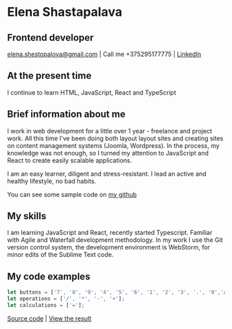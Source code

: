 # Elena Shastapalava
## Frontend developer

<a href="mailto:elena.shestopalova@gmail.com">elena.shestopalova@gmail.com</a>
| Call me +375295177775 | <a href="https://www.linkedin.com/in/elena-shestopalova/">LinkedIn</a>



## At the present time

I continue to learn HTML, JavaScript, React and TypeScript

## Brief information about me

I work in web development for a little over 1 year - freelance and project work. All this time I've been doing both layout layout sites and creating sites on content management systems (Joomla, Wordpress). In the process, my knowledge was not enough, so I turned my attention to JavaScript and React to create easily scalable applications.

I am an easy learner, diligent and stress-resistant. I lead an active and healthy lifestyle, no bad habits.

You can see some sample code on [my github](https://github.com/ezhb)

## My skills

I am learning JavaScript and React, recently started Typescript. Familiar with Agile and Waterfall development methodology. In my work I use the Git version control system, the development environment is WebStorm, for minor edits of the Sublime Text code.

## My code examples

```javascript
let buttons = ['7', '8', '9', '4', '5', '6', '1', '2', '3', '.', '0','AC'];
let operations = ['/', '*', '-', '+'];
let calculations = ['='];
```

[Source code](https://github.com/ezhb/calculator-on-JS) | [View the result](https://ezhb.github.io/calculator-on-JS/)
